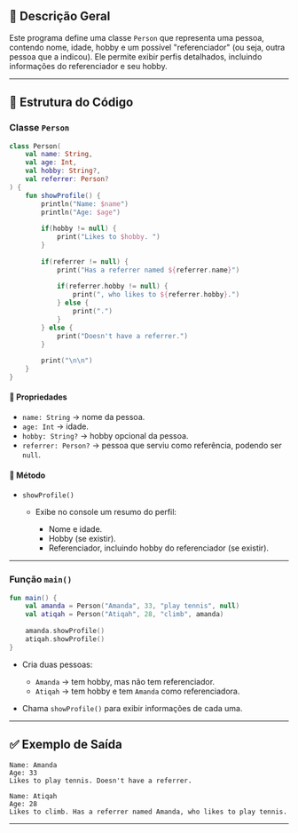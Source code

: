 ## 📌 Descrição Geral

Este programa define uma classe `Person` que representa uma pessoa, contendo nome, idade, hobby e um possível "referenciador" (ou seja, outra pessoa que a indicou).
Ele permite exibir perfis detalhados, incluindo informações do referenciador e seu hobby.

---

## 📂 Estrutura do Código

### Classe `Person`

```kotlin
class Person(
    val name: String,
    val age: Int,
    val hobby: String?,
    val referrer: Person?
) {
    fun showProfile() {
        println("Name: $name")
        println("Age: $age")
        
        if(hobby != null) {
            print("Likes to $hobby. ")
        }
        
        if(referrer != null) {
            print("Has a referrer named ${referrer.name}")
            
            if(referrer.hobby != null) {
                print(", who likes to ${referrer.hobby}.")
            } else {
                print(".")
            }
        } else {
            print("Doesn't have a referrer.")
        }
        
        print("\n\n")
    }
}
```

#### 🔑 Propriedades

* `name: String` → nome da pessoa.
* `age: Int` → idade.
* `hobby: String?` → hobby opcional da pessoa.
* `referrer: Person?` → pessoa que serviu como referência, podendo ser `null`.

#### 👤 Método

* `showProfile()`

  * Exibe no console um resumo do perfil:

    * Nome e idade.
    * Hobby (se existir).
    * Referenciador, incluindo hobby do referenciador (se existir).

---

### Função `main()`

```kotlin
fun main() {
    val amanda = Person("Amanda", 33, "play tennis", null)
    val atiqah = Person("Atiqah", 28, "climb", amanda)
    
    amanda.showProfile()
    atiqah.showProfile()
}
```

* Cria duas pessoas:

  * `Amanda` → tem hobby, mas não tem referenciador.
  * `Atiqah` → tem hobby e tem `Amanda` como referenciadora.
* Chama `showProfile()` para exibir informações de cada uma.

---

## ✅ Exemplo de Saída

```
Name: Amanda
Age: 33
Likes to play tennis. Doesn't have a referrer.

Name: Atiqah
Age: 28
Likes to climb. Has a referrer named Amanda, who likes to play tennis.
```

---

